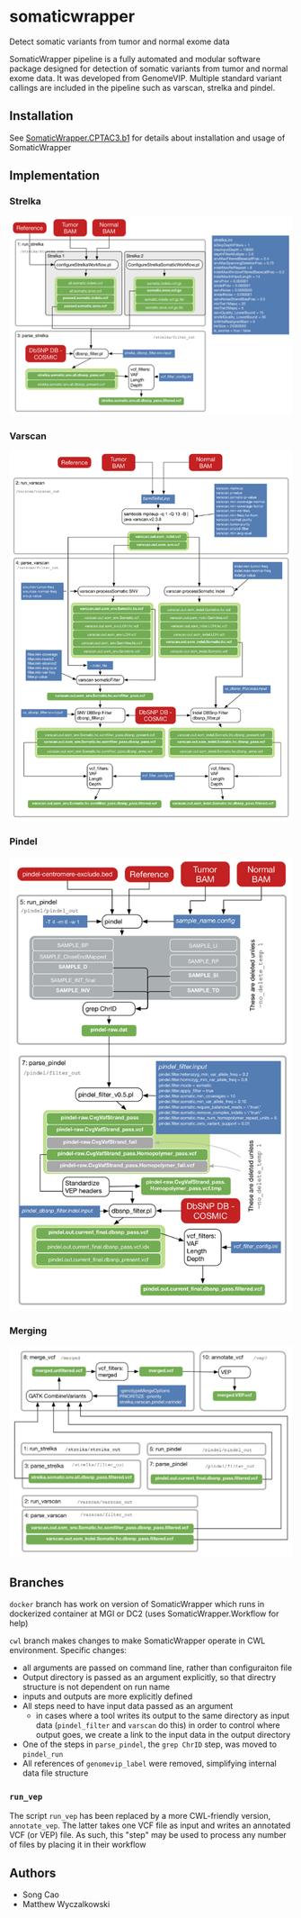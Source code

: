 # somaticwrapper
Detect somatic variants from tumor and normal exome data

SomaticWrapper pipeline is a fully automated and modular software package
designed for detection of somatic variants from tumor and normal exome data. 
It was developed from GenomeVIP. Multiple standard
variant callings are included in the pipeline such as varscan, strelka and
pindel. 

## Installation

See [SomaticWrapper.CPTAC3.b1](https://github.com/ding-lab/SomaticWrapper.CPTAC3.b1) for details
about installation and usage of SomaticWrapper

## Implementation

### Strelka
![Somatic Wrapper Strelka Details](docs/SomaticWrapper.CWL.Strelka.png)
### Varscan
![Somatic Wrapper Varscan Details](docs/SomaticWrapper.CWL.Varscan.png)
### Pindel
![Somatic Wrapper Pindel Details](docs/SomaticWrapper.CWL.Pindel.png)
### Merging
![Somatic Wrapper Overview](docs/SomaticWrapper.CWL.Merge.png)

## Branches

`docker` branch has work on version of SomaticWrapper which runs in dockerized container at 
MGI or DC2 (uses SomaticWrapper.Workflow for help)

`cwl` branch makes changes to make SomaticWrapper operate in CWL environment. Specific changes:
  * all arguments are passed on command line, rather than configuraiton file
  * Output directory is passed as an argument explicitly, so that directry structure is not
    dependent on run name
  * inputs and outputs are more explicitly defined
  * All steps need to have input data passed as an argument
    * in cases where a tool writes its output to the same directory as input data (`pindel_filter` and `varscan` do this)
      in order to control where output goes, we create a link to the input data in the output directory
  * One of the steps in `parse_pindel`, the `grep ChrID` step, was moved to `pindel_run`
  * All references of `genomevip_label` were removed, simplifying internal data file structure

### `run_vep`

The script `run_vep` has been replaced by a more CWL-friendly version, `annotate_vep`.  The latter
takes one VCF file as input and writes an annotated VCF (or VEP) file. As such, this "step" may be used
to process any number of files by placing it in their workflow

## Authors

* Song Cao
* Matthew Wyczalkowski
